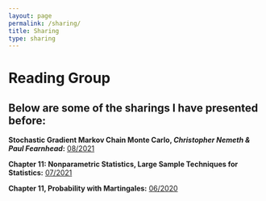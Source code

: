 ```yaml
---
layout: page
permalink: /sharing/
title: Sharing
type: sharing
---
```


# Reading Group

## Below are some of the sharings I have presented before:

**Stochastic Gradient Markov Chain Monte Carlo, *Christopher Nemeth & Paul Fearnhead*:** [08/2021](https://mycuhk-my.sharepoint.com/:b:/r/personal/1155091975_link_cuhk_edu_hk/Documents/sharing/SGMCMC.pdf?csf=1&web=1&e=k53IUb)

**Chapter 11: Nonparametric Statistics, Large Sample Techniques for Statistics:** [07/2021](https://mycuhk-my.sharepoint.com/:b:/r/personal/1155091975_link_cuhk_edu_hk/Documents/sharing/Nonparametric11.pdf?csf=1&web=1&e=1ub5z7)

**Chapter 11, Probability with Martingales:** [06/2020](https://mycuhk-my.sharepoint.com/:b:/r/personal/1155091975_link_cuhk_edu_hk/Documents/sharing/Martingale11.pdf?csf=1&web=1&e=JdizLk)
